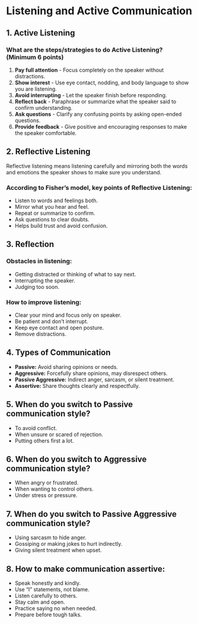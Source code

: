 # Listening and Active Communication

## 1. Active Listening
### What are the steps/strategies to do Active Listening? (Minimum 6 points)
1. **Pay full attention** - Focus completely on the speaker without distractions.  
2. **Show interest** - Use eye contact, nodding, and body language to show you are listening.  
3. **Avoid interrupting** - Let the speaker finish before responding.  
4. **Reflect back** - Paraphrase or summarize what the speaker said to confirm understanding.  
5. **Ask questions** - Clarify any confusing points by asking open-ended questions.  
6. **Provide feedback** - Give positive and encouraging responses to make the speaker comfortable.

## 2. Reflective Listening  
Reflective listening means listening carefully and mirroring both the words and emotions the speaker shows to make sure you understand.   

### According to Fisher’s model, key points of Reflective Listening:  
- Listen to words and feelings both.  
- Mirror what you hear and feel.  
- Repeat or summarize to confirm.  
- Ask questions to clear doubts.
- Helps build trust and avoid confusion.  

## 3. Reflection  
### Obstacles in listening:  
- Getting distracted or thinking of what to say next.  
- Interrupting the speaker.  
- Judging too soon.    

### How to improve listening:  
- Clear your mind and focus only on speaker.  
- Be patient and don’t interrupt.  
- Keep eye contact and open posture.    
- Remove distractions.  

## 4. Types of Communication  
- **Passive:** Avoid sharing opinions or needs.  
- **Aggressive:** Forcefully share opinions, may disrespect others.  
- **Passive Aggressive:** Indirect anger, sarcasm, or silent treatment.  
- **Assertive:** Share thoughts clearly and respectfully.  

## 5. When do you switch to Passive communication style?  
- To avoid conflict.  
- When unsure or scared of rejection.  
- Putting others first a lot.  

## 6. When do you switch to Aggressive communication style?  
- When angry or frustrated.  
- When wanting to control others.  
- Under stress or pressure.  

## 7. When do you switch to Passive Aggressive communication style?  
- Using sarcasm to hide anger.  
- Gossiping or making jokes to hurt indirectly.  
- Giving silent treatment when upset.  

## 8. How to make communication assertive:  
- Speak honestly and kindly.  
- Use “I” statements, not blame.  
- Listen carefully to others.  
- Stay calm and open.  
- Practice saying no when needed.  
- Prepare before tough talks.  
